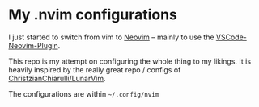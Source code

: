 # My .nvim configurations

I just started to switch from vim to [Neovim](https://neovim.io/) – mainly to use the [VSCode-Neovim-Plugin](https://github.com/asvetliakov/vscode-neovim).

This repo is my attempt on configuring the whole thing to my likings. It is heavily inspired by the really great repo / configs of [ChristzianChiarulli/LunarVim](https://github.com/ChristianChiarulli/LunarVim).

The configurations are within `~/.config/nvim`
